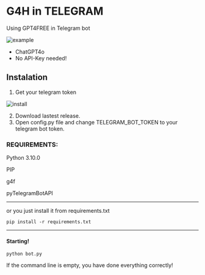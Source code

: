 # G4H in TELEGRAM
Using GPT4FREE in Telegram bot

![example](https://github.com/user-attachments/assets/b23c6b04-1035-4022-86f0-bf22a7d9c85a)

* ChatGPT4o
* No API-Key needed!

## Instalation
1. Get your telegram token

![install](https://raw.githubusercontent.com/AleXDE54/g4h_telegram_aibot/refs/heads/main/instalation.gif)

2. Download lastest release.
3. Open config.py file and change TELEGRAM_BOT_TOKEN to your telegram bot token.

### REQUIREMENTS:

Python 3.10.0

PIP

g4f

pyTelegramBotAPI

---------

or you just install it from requirements.txt

`
pip install -r requirements.txt
`

---------
#### Starting!

`
python bot.py
`

If the command line is empty, you have done everything correctly!
